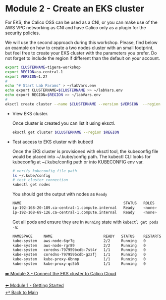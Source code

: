 # Module 2 - Create an EKS cluster

For EKS, the Calico OSS can be used as a CNI, or you can make use of the AWS VPC networking as CNI and have Calico only as a plugin for the security policies.

We will use the second approach during this workshop. Please, find below an example on how to create a two nodes cluster with an small footprint, but feel free to create your EKS cluster with the parameters you prefer. Do not forget to include the region if different than the default on your account.

```bash
export CLUSTERNAME=tigera-workshop
export REGION=ca-central-1
export VERSION=1.27
# 
echo "# Start Lab Params" > ~/labVars.env
echo export CLUSTERNAME=$CLUSTERNAME >> ~/labVars.env
echo export REGION=$REGION >> ~/labVars.env
#
eksctl create cluster --name $CLUSTERNAME --version $VERSION  --region $REGION --node-type m5.xlarge
```

- View EKS cluster.

  Once cluster is created you can list it using eksctl.
  
  ```bash
  eksctl get cluster $CLUSTERNAME --region $REGION
  ```

- Test access to EKS cluster with kubectl

  Once the EKS cluster is provisioned with eksctl tool, the kubeconfig file would be placed into ~/.kube/config path. The kubectl CLI looks for kubeconfig at ~/.kube/config path or into KUBECONFIG env var.

  ```bash
  # verify kubeconfig file path
  ls ~/.kube/config
  # test cluster connection
  kubectl get nodes
  ```

  You should get the output with nodes as ```Ready```

  ```bash
  NAME                                              STATUS   ROLES    AGE     VERSION
  ip-192-168-20-189.ca-central-1.compute.internal   Ready    <none>   3m48s   v1.27.9-eks-5e0fdde
  ip-192-168-69-126.ca-central-1.compute.internal   Ready    <none>   3m47s   v1.27.9-eks-5e0fdde
  ```

  Get all pods and ensure they are in ```Running``` state with ```kubectl get pods -A```:

  ```bash
  NAMESPACE     NAME                       READY   STATUS    RESTARTS   AGE
  kube-system   aws-node-6qr7g             2/2     Running   0          5m2s
  kube-system   aws-node-rgr89             2/2     Running   0          5m1s
  kube-system   coredns-797959bcdb-7st4r   1/1     Running   0          10m
  kube-system   coredns-797959bcdb-gzzfj   1/1     Running   0          10m
  kube-system   kube-proxy-6bnmp           1/1     Running   0          5m2s
  kube-system   kube-proxy-qc5b5           1/1     Running   0          5m1s
  ```

[:arrow_right: Module 3 - Connect the EKS cluster to Calico Cloud](module-3-connect-calicocloud.md)  

[:arrow_left: Module 1 - Getting Started](module-1-getting-started.md)  
[:leftwards_arrow_with_hook: Back to Main](../README.md)  
